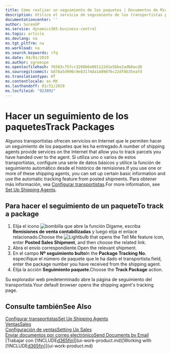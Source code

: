 ```yaml
---
title: Cómo realizar un seguimiento de los paquetes | Documentos de Microsoft
description: Utilice el servicio de seguimiento de los transportistas para ver el progreso de una entrega.
documentationcenter: ''
author: SorenGP
ms.service: dynamics365-business-central
ms.topic: article
ms.devlang: na
ms.tgt_pltfrm: na
ms.workload: na
ms.search.keywords: rfq
ms.date: 04/01/2019
ms.author: sgroespe
ms.openlocfilehash: f6583c75fcc3268b6e081122d1e5bbe2ad60acd8
ms.sourcegitcommit: bd78a5d990c9e83174da1409076c22df8b35eafd
ms.translationtype: HT
ms.contentlocale: es-MX
ms.lasthandoff: 03/31/2019
ms.locfileid: "923892"
---
```

# <a name="track-packages"></a><span data-ttu-id="23137-103">Hacer un seguimiento de los paquetes</span><span class="sxs-lookup"><span data-stu-id="23137-103">Track Packages</span></span>
<span data-ttu-id="23137-104">Algunos transportistas ofrecen servicios en Internet que le permiten hacer un seguimiento de los paquetes que les ha entregado.</span><span class="sxs-lookup"><span data-stu-id="23137-104">A number of shipping agents provide services on the Internet that allow you to track parcels you have handed over to the agent.</span></span> <span data-ttu-id="23137-105">Si utiliza uno o varios de estos transportistas, configure una serie de datos básicos y utilice la función de seguimiento automático desde el histórico de remisiones.</span><span class="sxs-lookup"><span data-stu-id="23137-105">If you use one or more of these shipping agents, you can set up certain basic information and use the automatic tracking feature from posted shipments.</span></span> <span data-ttu-id="23137-106">Para obtener más información, vea [Configurar transportistas](sales-how-to-set-up-shipping-agents.md).</span><span class="sxs-lookup"><span data-stu-id="23137-106">For more information, see [Set Up Shipping Agents](sales-how-to-set-up-shipping-agents.md).</span></span>  

## <a name="to-track-a-package"></a><span data-ttu-id="23137-107">Para hacer el seguimiento de un paquete</span><span class="sxs-lookup"><span data-stu-id="23137-107">To track a package</span></span>
1. <span data-ttu-id="23137-108">Elija el icono ![bombilla que abre la función Dígame](media/ui-search/search_small.png "Dígame que desea hacer"), escriba **Remisiones de venta contabilizadas** y luego elija el enlace relacionado.</span><span class="sxs-lookup"><span data-stu-id="23137-108">Choose the ![Lightbulb that opens the Tell Me feature](media/ui-search/search_small.png "Tell me what you want to do") icon, enter **Posted Sales Shipment**, and then choose the related link.</span></span>
2. <span data-ttu-id="23137-109">Abra el envío correspondiente.</span><span class="sxs-lookup"><span data-stu-id="23137-109">Open the relevant shipment.</span></span>
3. <span data-ttu-id="23137-110">En el campo **Nº seguimiento bulto**</span><span class="sxs-lookup"><span data-stu-id="23137-110">In the **Package Tracking No.**</span></span> <span data-ttu-id="23137-111">especifique el número de paquete que le ha dado el transportista.</span><span class="sxs-lookup"><span data-stu-id="23137-111">field, enter the package number you have received from the shipping agent.</span></span>
4. <span data-ttu-id="23137-112">Elija la acción **Seguimiento paquete**.</span><span class="sxs-lookup"><span data-stu-id="23137-112">Choose the **Track Package** action.</span></span>

<span data-ttu-id="23137-113">Su explorador web predeterminado abre la página de seguimiento del transportista.</span><span class="sxs-lookup"><span data-stu-id="23137-113">Your default browser opens the shipping agent's tracking page.</span></span>

## <a name="see-also"></a><span data-ttu-id="23137-114">Consulte también</span><span class="sxs-lookup"><span data-stu-id="23137-114">See Also</span></span>
[<span data-ttu-id="23137-115">Configurar transportistas</span><span class="sxs-lookup"><span data-stu-id="23137-115">Set Up Shipping Agents</span></span>](sales-how-to-set-up-shipping-agents.md)  
[<span data-ttu-id="23137-116">Ventas</span><span class="sxs-lookup"><span data-stu-id="23137-116">Sales</span></span>](sales-manage-sales.md)  
[<span data-ttu-id="23137-117">Configuración de ventas</span><span class="sxs-lookup"><span data-stu-id="23137-117">Setting Up Sales</span></span>](sales-setup-sales.md)  
[<span data-ttu-id="23137-118">Enviar documentos por correo electrónico</span><span class="sxs-lookup"><span data-stu-id="23137-118">Send Documents by Email</span></span>](ui-how-send-documents-email.md)  
<span data-ttu-id="23137-119">[Trabajar con [!INCLUDE[d365fin](includes/d365fin_md.md)]](ui-work-product.md)</span><span class="sxs-lookup"><span data-stu-id="23137-119">[Working with [!INCLUDE[d365fin](includes/d365fin_md.md)]](ui-work-product.md)</span></span>
